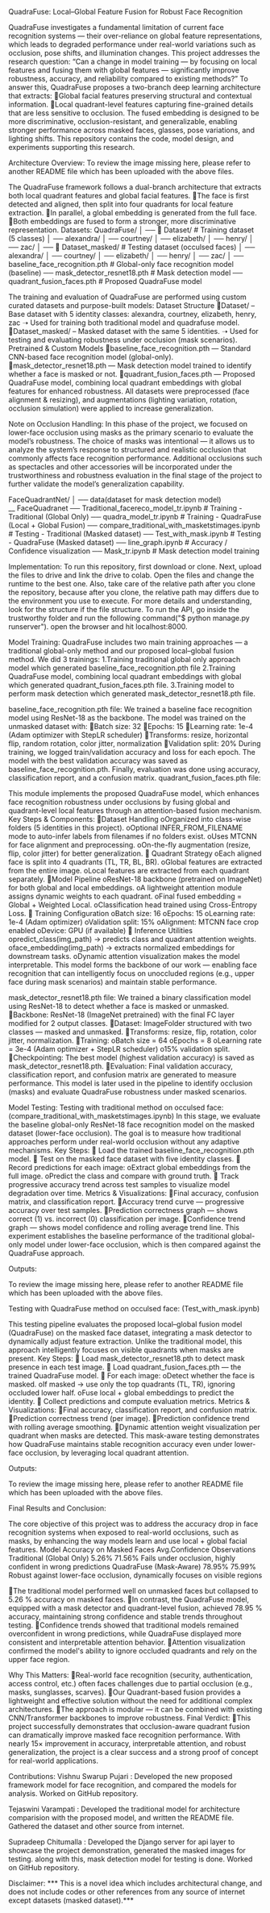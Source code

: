   QuadraFuse: Local–Global Feature Fusion for Robust Face Recognition

QuadraFuse investigates a fundamental limitation of current face recognition systems — their over-reliance on global feature representations, which leads to degraded performance under real-world variations such as occlusion, pose shifts, and illumination changes.
This project addresses the research question:
“Can a change in model training — by focusing on local features and fusing them with global features — significantly improve robustness, accuracy, and reliability compared to existing methods?”
To answer this, QuadraFuse proposes a two-branch deep learning architecture that extracts:
Global facial features preserving structural and contextual information.
Local quadrant-level features capturing fine-grained details that are less sensitive to occlusion.
The fused embedding is designed to be more discriminative, occlusion-resistant, and generalizable, enabling stronger performance across masked faces, glasses, pose variations, and lighting shifts.
This repository contains the code, model design, and experiments supporting this research.

Architecture Overview:
To review the image missing here, please refer to another README file which has been uploaded with the above files.

The QuadraFuse framework follows a dual-branch architecture that extracts both local quadrant features and global facial features.
The face is first detected and aligned, then split into four quadrants for local feature extraction.
In parallel, a global embedding is generated from the full face.
Both embeddings are fused to form a stronger, more discriminative representation.
Datasets:
QuadraFuse/
│
 ── 📁 Dataset/                        # Training dataset (5 classes)
│   ── alexandra/
│   ── courtney/
│   ── elizabeth/
│   ── henry/
│   ── zac/
│
 ── 📁 Dataset_masked/                 # Testing dataset (occulsed faces)
│   ── alexandra/
│   ── courtney/
│   ── elizabeth/
│   ── henry/
│   ── zac/
│
 ──  baseline_face_recognition.pth    # Global-only face recognition model (baseline)
 ──  mask_detector_resnet18.pth       # Mask detection model
 ──  quadrant_fusion_faces.pth        # Proposed QuadraFuse model

The training and evaluation of QuadraFuse are performed using custom curated datasets and purpose-built models:
Dataset Structure
Dataset/ – Base dataset with 5 identity classes:
alexandra, courtney, elizabeth, henry, zac
➝ Used for training both traditional model and quadrafuse model.
Dataset_masked/ – Masked dataset with the same 5 identities.
➝ Used for testing and evaluating robustness under occlusion (mask scenarios).
Pretrained & Custom Models
baseline_face_recognition.pth — Standard CNN-based face recognition model (global-only).
mask_detector_resnet18.pth — Mask detection model trained to identify whether a face is masked or not.
quadrant_fusion_faces.pth — Proposed QuadraFuse model, combining local quadrant embeddings with global features for enhanced robustness.
All datasets were preprocessed (face alignment & resizing), and augmentations (lighting variation, rotation, occlusion simulation) were applied to increase generalization.

Note on Occlusion Handling:
In this phase of the project, we focused on lower-face occlusion using masks as the primary scenario to evaluate the model’s robustness.
The choice of masks was intentional — it allows us to analyze the system’s response to structured and realistic occlusion that commonly affects face recognition performance.
Additional occlusions such as spectacles and other accessories will be incorporated under the trustworthiness and robustness evaluation in the final stage of the project to further validate the model’s generalization capability.

FaceQuadrantNet/
│
──  data(dataset for mask detection model)                               
__ FaceQuadranet
──  Traditional_facereco_model_tr.ipynb  # Training - Traditional (Global Only)
──  quadra_model_tr.ipynb               # Training - QuadraFuse (Local + Global Fusion)
──  compare_traditional_with_masketstimages.ipynb  # Testing - Traditional (Masked dataset)
──  Test_with_mask.ipynb                          # Testing - QuadraFuse (Masked dataset)
──  line_graph.ipynb                    # Accuracy / Confidence visualization
──  Mask_tr.ipynb                       # Mask detection model training

Implementation:
To run this repository, first download or clone. Next, upload the files to drive and link the drive to colab. Open the files and change the runtime to the best one. Also, take care of the relative path after you clone the repository, because after you clone, the relative path may differs due to the environment you use to execute. For more details and understanding, look for the structure if the file structure.
To run the API, go inside the trustworthy folder and run the following command("$ python manage.py runserver"). open the browser and hit localhost:8000.

Model Training:
QuadraFuse includes two main training approaches — a traditional global-only method and our proposed local–global fusion method.
We did 3 trainings:
1.Training traditional global only approach model which generated baseline_face_recognition.pth file
2.Training QuadraFuse model, combining local quadrant embeddings with global which generated quadrant_fusion_faces.pth file.
3.Training model to perform mask detection which generated mask_detector_resnet18.pth file.

baseline_face_recognition.pth file:
We trained a baseline face recognition model using ResNet-18 as the backbone.
The model was trained on the unmasked dataset with:
Batch size: 32
Epochs: 15
Learning rate: 1e-4 (Adam optimizer with StepLR scheduler)
Transforms: resize, horizontal flip, random rotation, color jitter, normalization
Validation split: 20%
During training, we logged train/validation accuracy and loss for each epoch.
The model with the best validation accuracy was saved as baseline_face_recognition.pth.
Finally, evaluation was done using accuracy, classification report, and a confusion matrix.
quadrant_fusion_faces.pth file:

This module implements the proposed QuadraFuse model, which enhances face recognition robustness under occlusions by fusing global and quadrant-level local features through an attention-based fusion mechanism.
Key Steps & Components:
Dataset Handling
oOrganized into class-wise folders (5 identities in this project).
oOptional INFER_FROM_FILENAME mode to auto-infer labels from filenames if no folders exist.
oUses MTCNN for face alignment and preprocessing.
oOn-the-fly augmentation (resize, flip, color jitter) for better generalization.
 Quadrant Strategy
oEach aligned face is split into 4 quadrants (TL, TR, BL, BR).
oGlobal features are extracted from the entire image.
oLocal features are extracted from each quadrant separately.
Model Pipeline
oResNet-18 backbone (pretrained on ImageNet) for both global and local embeddings.
oA lightweight attention module assigns dynamic weights to each quadrant.
oFinal fused embedding = Global + Weighted Local.
oClassification head trained using Cross-Entropy Loss.
 Training Configuration
oBatch size: 16
oEpochs: 15
oLearning rate: 1e-4 (Adam optimizer)
oValidation split: 15%
oAlignment: MTCNN face crop enabled
oDevice: GPU (if available)
 Inference Utilities
opredict_class(img_path) → predicts class and quadrant attention weights.
oface_embedding(img_path) → extracts normalized embeddings for downstream tasks.
oDynamic attention visualization makes the model interpretable.
This model forms the backbone of our work — enabling face recognition that can intelligently focus on unoccluded regions (e.g., upper face during mask scenarios) and maintain stable performance.


mask_detector_resnet18.pth file:
We trained a binary classification model using ResNet-18 to detect whether a face is masked or unmasked.
Backbone: ResNet-18 (ImageNet pretrained) with the final FC layer modified for 2 output classes.
Dataset: ImageFolder structured with two classes — masked and unmasked.
Transforms: resize, flip, rotation, color jitter, normalization.
Training:
oBatch size = 64
oEpochs = 8
oLearning rate = 3e-4 (Adam optimizer + StepLR scheduler)
o15% validation split.
Checkpointing: The best model (highest validation accuracy) is saved as mask_detector_resnet18.pth.
Evaluation: Final validation accuracy, classification report, and confusion matrix are generated to measure performance.
This model is later used in the pipeline to identify occlusion (masks) and evaluate QuadraFuse robustness under masked scenarios.

Model Testing:
Testing with traditional method on occulsed face: (compare_traditional_with_masketstimages.ipynb)
In this stage, we evaluate the baseline global-only ResNet-18 face recognition model on the masked dataset (lower-face occlusion).
The goal is to measure how traditional approaches perform under real-world occlusion without any adaptive mechanisms.
Key Steps:
 Load the trained baseline_face_recognition.pth model.
 Test on the masked face dataset with five identity classes.
 Record predictions for each image:
oExtract global embeddings from the full image.
oPredict the class and compare with ground truth.
 Track progressive accuracy trend across test samples to visualize model degradation over time.
Metrics & Visualizations:
Final accuracy, confusion matrix, and classification report.
Accuracy trend curve — progressive accuracy over test samples.
Prediction correctness graph — shows correct (1) vs. incorrect (0) classification per image.
Confidence trend graph — shows model confidence and rolling average trend line.
 This experiment establishes the baseline performance of the traditional global-only model under lower-face occlusion, which is then compared against the QuadraFuse approach.

Outputs:

To review the image missing here, please refer to another README file which has been uploaded with the above files.





Testing with QuadraFuse method on occulsed face: 
(Test_with_mask.ipynb)

This testing pipeline evaluates the proposed local–global fusion model (QuadraFuse) on the masked face dataset, integrating a mask detector to dynamically adjust feature extraction.
Unlike the traditional model, this approach intelligently focuses on visible quadrants when masks are present.
Key Steps:
 Load mask_detector_resnet18.pth to detect mask presence in each test image.
 Load quadrant_fusion_faces.pth — the trained QuadraFuse model.
 For each image:
oDetect whether the face is masked.
oIf masked → use only the top quadrants (TL, TR), ignoring occluded lower half.
oFuse local + global embeddings to predict the identity.
 Collect predictions and compute evaluation metrics.
Metrics & Visualizations:
Final accuracy, classification report, and confusion matrix.
Prediction correctness trend (per image).
Prediction confidence trend with rolling average smoothing.
Dynamic attention weight visualization per quadrant when masks are detected.
This mask-aware testing demonstrates how QuadraFuse maintains stable recognition accuracy even under lower-face occlusion, by leveraging local quadrant attention.


Outputs:


To review the image missing here, please refer to another README file which has been uploaded with the above files.




Final Results and Conclusion:

The core objective of this project was to address the accuracy drop in face recognition systems when exposed to real-world occlusions, such as masks, by enhancing the way models learn and use local + global facial features.
              Model	Accuracy on Masked Faces	 Avg.Confidence	   Observations
 Traditional (Global Only)	5.26%	71.56%	Fails under occlusion, highly confident in wrong predictions
QuadraFuse (Mask-Aware)	78.95%	75.99%	Robust against lower-face occlusion, dynamically focuses on visible regions


The traditional model performed well on unmasked faces but collapsed to 5.26 % accuracy on masked faces.
In contrast, the QuadraFuse model, equipped with a mask detector and quadrant-level fusion, achieved 78.95 % accuracy, maintaining strong confidence and stable trends throughout testing.
Confidence trends showed that traditional models remained overconfident in wrong predictions, while QuadraFuse displayed more consistent and interpretable attention behavior.
Attention visualization confirmed the model's ability to ignore occluded quadrants and rely on the upper face region.

Why This Matters:
Real-world face recognition (security, authentication, access control, etc.) often faces challenges due to partial occlusion (e.g., masks, sunglasses, scarves).
Our Quadrant-based fusion provides a lightweight and effective solution without the need for additional complex architectures.
The approach is modular — it can be combined with existing CNN/Transformer backbones to improve robustness.
    Final Verdict:
This project successfully demonstrates that occlusion-aware quadrant fusion can dramatically improve masked face recognition performance.
With nearly 15× improvement in accuracy, interpretable attention, and robust generalization, the project is a clear success and a strong proof of concept for real-world applications.

Contributions:
Vishnu Swarup Pujari :  Developed the new proposed framework model for face recognition, and compared the models for analysis. Worked on GitHub repository.

Tejaswini Varampati : Developed the traditional model for architecture comparision with the proposed model, and written the README file. Gathered the dataset and other source from internet.

Supradeep Chitumalla : Developed the Django server for api layer to showcase the project demonstration, generated the masked images for testing. along with this, mask detection model for testing is done. Worked on GitHub repository.

Disclaimer: 
*** This is a novel idea which includes architectural change, and does not include codes or other references from any source of internet except datasets (masked dataset).***  

